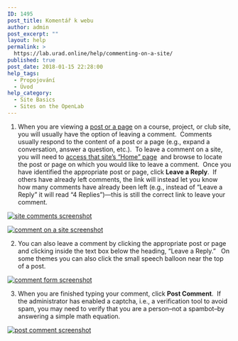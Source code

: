 ```yaml
---
ID: 1495
post_title: Komentář k webu
author: admin
post_excerpt: ""
layout: help
permalink: >
  https://lab.urad.online/help/commenting-on-a-site/
published: true
post_date: 2018-01-15 22:28:00
help_tags:
  - Propojování
  - Úvod
help_category:
  - Site Basics
  - Sites on the OpenLab
---
```

1. When you are viewing a <a title="Building blocks: posts, pages, widgets, and plugins" href="https://lab.urad.online/help/building-blocks-posts-pages-widgets-and-plugins/">post or a page</a> on a course, project, or club site, you will usually have the option of leaving a comment.  Comments usually respond to the content of a post or a page (e.g., expand a conversation, answer a question, etc.).  To leave a comment on a site, you will need to <a title="How do I get to my Site?" href="https://lab.urad.online/help/how-do-i-get-to-my-site/">access that site’s “Home” page</a>  and browse to locate the post or page on which you would like to leave a comment.  Once you have identified the appropriate post or page, click <strong>Leave a Reply</strong>.  If others have already left comments, the link will instead let you know how many comments have already been left (e.g., instead of “Leave a Reply” it will read “4 Replies”)—this is still the correct link to leave your comment.

<a href="https://lab.urad.online/wp-content/uploads/2012/08/Commenting_on_a_Site1.png"><img class="alignnone size-full wp-image-3077" src="https://openlab.citytech.cuny.edu/wp-content/uploads/2012/08/Commenting_on_a_Site1.png" alt="site comments screenshot" /></a>

<a href="https://lab.urad.online/wp-content/uploads/2012/08/Commenting_on_a_Site2.png"><img class="alignnone size-full wp-image-3078" title="Commenting_on_a_Site2" src="https://openlab.citytech.cuny.edu/wp-content/uploads/2012/08/Commenting_on_a_Site2.png" alt="comment on a site screenshot" /></a>

2. You can also leave a comment by clicking the appropriate post or page and clicking inside the text box below the heading, “Leave a Reply.”   On some themes you can also click the small speech balloon near the top of a post.

<a href="https://lab.urad.online/wp-content/uploads/2012/08/Commenting_on_a_Site3.png"><img class="alignnone size-full wp-image-3079" title="Commenting_on_a_Site3" src="https://openlab.citytech.cuny.edu/wp-content/uploads/2012/08/Commenting_on_a_Site3.png" alt="comment form screenshot" /></a>

3. When you are finished typing your comment, click <strong>Post Comment</strong>.  If the administrator has enabled a captcha, i.e., a verification tool to avoid spam, you may need to verify that you are a person–not a spambot–by answering a simple math equation.

<a href="https://lab.urad.online/wp-content/uploads/2012/08/Commenting_on_a_Site4.png"><img class="alignnone size-full wp-image-3080" title="Commenting_on_a_Site4" src="https://openlab.citytech.cuny.edu/wp-content/uploads/2012/08/Commenting_on_a_Site4.png" alt="post comment screenshot" /></a>
